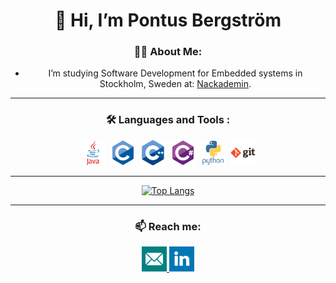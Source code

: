 <div>
<center>
<div>
<h1>👋 Hi, I’m Pontus Bergström
</h1>
</div>

### :man_technologist: About Me:

- I’m studying Software Development for Embedded systems in Stockholm, Sweden at: <a href="https://nackademin.se/utbildningar/mjukvaruutvecklare-inbyggda-system-och-iot/">Nackademin</a>.

---

### :hammer_and_wrench: Languages and Tools : 
<div>
  <img src="https://github.com/devicons/devicon/blob/master/icons/java/java-original-wordmark.svg" title="Java" alt="Java" width="40" height="40"/>&nbsp;
  <img src="https://github.com/devicons/devicon/blob/master/icons/c/c-original.svg" title="C" alt="C" width="40" height="40"/>&nbsp;
  <img src="https://github.com/devicons/devicon/blob/master/icons/cplusplus/cplusplus-original.svg" title="Cplusplus" alt="Cplusplus" width="40" height="40"/>&nbsp;
  <img src="https://github.com/devicons/devicon/blob/master/icons/csharp/csharp-original.svg" title="Csharp" alt="Csharp" width="40" height="40"/>&nbsp;
  <img src="https://github.com/devicons/devicon/blob/master/icons/python/python-original-wordmark.svg" title="Python" alt="Python" width="40" height="40"/>&nbsp;
  <img src="https://github.com/devicons/devicon/blob/master/icons/git/git-original-wordmark.svg" title="Git" **alt="Git" width="40" height="40"/>
</div>

---

[![Top Langs](https://github-readme-stats.vercel.app/api/top-langs/?username=PBergstrom90&layout=compact&theme=codeSTACKr)](https://github.com/anuraghazra/github-readme-stats)

---

### :mailbox: Reach me: 

<a href="mailto:Pontusbergstrom90@gmail.com">
  <img src="https://github.com/edent/SuperTinyIcons/blob/master/images/svg/email.svg" title="mail" alt="Mail" width="40" height="40"/>
</a>

  <a href="https://www.linkedin.com/in/pontus-bergstrom/">
    <img src="https://github.com/edent/SuperTinyIcons/blob/master/images/svg/linkedin.svg" title="LinkedIn" alt="LinkedIn" width="40" height="40"/>
  </a>
</center>
</div>
